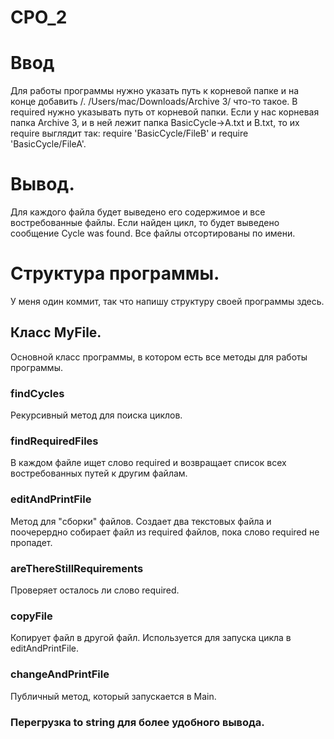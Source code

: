 # CPO_2
# Ввод
Для работы программы нужно указать путь к корневой папке и на конце добавить /. /Users/mac/Downloads/Archive 3/ что-то такое.
В required нужно указывать путь от корневой папки. Если у нас корневая папка Archive 3, и в ней лежит папка BasicCycle->A.txt и B.txt, то их require выглядит так: require 'BasicCycle/FileB' и require 'BasicCycle/FileA'.
# Вывод. 
Для каждого файла будет выведено его содержимое и все востребованные файлы. Если найден цикл, то будет выведено сообщение Cycle was found. Все файлы отсортированы по имени.
# Структура программы.
У меня один коммит, так что напишу структуру своей программы здесь.
## Класс MyFile.
Основной класс программы, в котором есть все методы для работы программы.
### findCycles
Рекурсивный метод для поиска циклов.
### findRequiredFiles
В каждом файле ищет слово required и возвращает список всех востребованных путей к другим файлам.
### editAndPrintFile
Метод для "сборки" файлов. Создает два текстовых файла и поочерердно собирает файл из required файлов, пока слово required не пропадет.
### areThereStillRequirements
Проверяет осталось ли слово required.
### copyFile
Копирует файл в другой файл. Используется для запуска цикла в editAndPrintFile.
### changeAndPrintFile
Публичный метод, который запускается в Main.
### Перегрузка to string для более удобного вывода.
